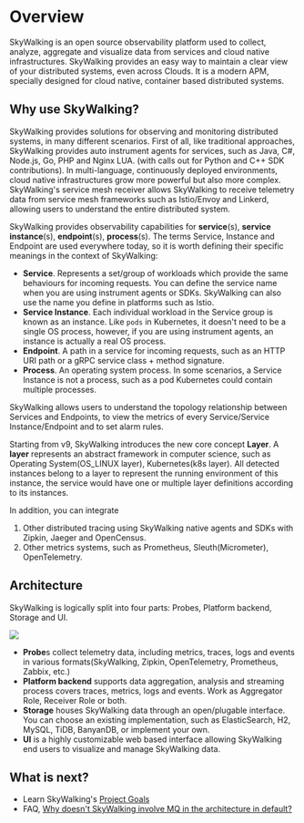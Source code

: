 # Overview
SkyWalking is an open source observability platform used to collect, analyze, aggregate and visualize data from services and cloud native
infrastructures. SkyWalking provides an easy way to maintain a clear view of your distributed systems, even across Clouds.
It is a modern APM, specially designed for cloud native, container based distributed systems.

## Why use SkyWalking?
SkyWalking provides solutions for observing and monitoring distributed systems, in many different scenarios. First of all,
like traditional approaches, SkyWalking provides auto instrument agents for services, such as Java, C#, Node.js, Go, PHP and Nginx LUA. 
(with calls out for Python and C++ SDK contributions). 
In multi-language, continuously deployed environments, cloud native infrastructures grow more powerful but also more complex. 
SkyWalking's service mesh receiver allows SkyWalking to receive telemetry data from service mesh frameworks
such as Istio/Envoy and Linkerd, allowing users to understand the entire distributed system.

SkyWalking provides observability capabilities for **service**(s), **service instance**(s), **endpoint**(s), **process**(s). The terms Service,
Instance and Endpoint are used everywhere today, so it is worth defining their specific meanings in the context of SkyWalking:

- **Service**. Represents a set/group of workloads which provide the same behaviours for incoming requests. You can define the service
  name when you are using instrument agents or SDKs. SkyWalking can also use the name you define in platforms such as Istio.
- **Service Instance**. Each individual workload in the Service group is known as an instance. Like `pods` in Kubernetes, it 
  doesn't need to be a single OS process, however, if you are using instrument agents, an instance is actually a real OS process.
- **Endpoint**. A path in a service for incoming requests, such as an HTTP URI path or a gRPC service class + method signature. 
- **Process**. An operating system process. In some scenarios, a Service Instance is
  not a process, such as a pod Kubernetes could contain multiple processes.

SkyWalking allows users to understand the topology relationship between Services and Endpoints, to view the metrics of every 
Service/Service Instance/Endpoint and to set alarm rules.

Starting from v9, SkyWalking introduces the new core concept **Layer**.
A **layer** represents an abstract framework in computer science, such as Operating System(OS_LINUX layer),
Kubernetes(k8s layer). All detected instances belong to a layer to represent the running environment of this instance, 
the service would have one or multiple layer definitions according to its instances.

In addition, you can integrate 
1. Other distributed tracing using SkyWalking native agents and SDKs with Zipkin, Jaeger and OpenCensus.
1. Other metrics systems, such as Prometheus, Sleuth(Micrometer), OpenTelemetry.



## Architecture
SkyWalking is logically split into four parts: Probes, Platform backend, Storage and UI.

<img src="https://skywalking.apache.org/images/home/architecture_2160x720.png?t=20220617"/>

- **Probe**s collect telemetry data, including metrics, traces, logs and events in various formats(SkyWalking, Zipkin, OpenTelemetry, Prometheus, Zabbix, etc.)
- **Platform backend** supports data aggregation, analysis and streaming process covers traces, metrics, logs and events. Work as Aggregator Role, Receiver Role or both.
- **Storage** houses SkyWalking data through an open/plugable interface. You can choose an existing implementation, such as
  ElasticSearch, H2, MySQL, TiDB, BanyanDB, or implement your own. 
- **UI** is a highly customizable web based interface allowing SkyWalking end users to visualize and manage SkyWalking data.


## What is next?
- Learn SkyWalking's [Project Goals](project-goals.md)
- FAQ, [Why doesn't SkyWalking involve MQ in the architecture in default?](../FAQ/why_mq_not_involved.md)
